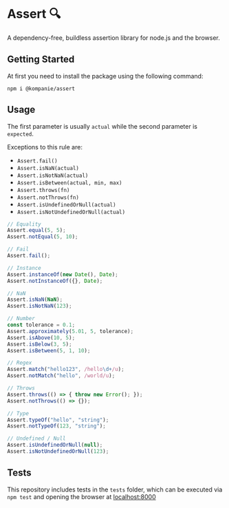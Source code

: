 # Assert 🔍

A dependency-free, buildless assertion library for node.js and the browser.

## Getting Started

At first you need to install the package using the following command:

```console
npm i @kompanie/assert
```

## Usage

The first parameter is usually `actual` while the second parameter is `expected`.

Exceptions to this rule are:

* `Assert.fail()`
* `Assert.isNaN(actual)`
* `Assert.isNotNaN(actual)`
* `Assert.isBetween(actual, min, max)`
* `Assert.throws(fn)`
* `Assert.notThrows(fn)`
* `Assert.isUndefinedOrNull(actual)`
* `Assert.isNotUndefinedOrNull(actual)`

```js
// Equality
Assert.equal(5, 5);
Assert.notEqual(5, 10);

// Fail
Assert.fail();

// Instance
Assert.instanceOf(new Date(), Date);
Assert.notInstanceOf({}, Date);

// NaN
Assert.isNaN(NaN);
Assert.isNotNaN(123);

// Number
const tolerance = 0.1;
Assert.approximately(5.01, 5, tolerance);
Assert.isAbove(10, 5);
Assert.isBelow(3, 5);
Assert.isBetween(5, 1, 10);

// Regex
Assert.match("hello123", /hello\d+/u);
Assert.notMatch("hello", /world/u);

// Throws
Assert.throws(() => { throw new Error(); });
Assert.notThrows(() => {});

// Type
Assert.typeOf("hello", "string");
Assert.notTypeOf(123, "string");

// Undefined / Null
Assert.isUndefinedOrNull(null);
Assert.isNotUndefinedOrNull(123);
```

## Tests

This repository includes tests in the `tests` folder, which can be executed via `npm test` and opening the browser at [localhost:8000](http://localhost:8000/tests)
